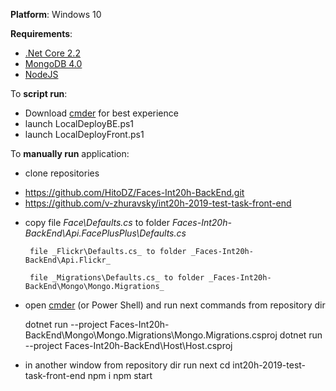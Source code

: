 __Platform__: Windows 10

__Requirements__: 
 * [.Net Core 2.2](https://dotnet.microsoft.com/download/dotnet-core/2.2)
 * [MongoDB 4.0](https://docs.mongodb.com/manual/tutorial/install-mongodb-on-windows/)
 * [NodeJS](https://nodejs.org/uk/download/)

To __script run__:
* Download [cmder](http://cmder.net/) for best experience 
* launch LocalDeployBE.ps1 
* launch LocalDeployFront.ps1

To __manually run__ application: 
 * clone repositories 
  - https://github.com/HitoDZ/Faces-Int20h-BackEnd.git
  - https://github.com/v-zhuravsky/int20h-2019-test-task-front-end

 * copy file _Face\Defaults.cs_ to folder _Faces-Int20h-BackEnd\Api.FacePlusPlus\Defaults.cs_
 
        file _Flickr\Defaults.cs_ to folder _Faces-Int20h-BackEnd\Api.Flickr_
 
        file _Migrations\Defaults.cs_ to folder _Faces-Int20h-BackEnd\Mongo\Mongo.Migrations_
 * open [cmder](http://cmder.net/) (or Power Shell) and run next commands from repository dir

    dotnet run --project Faces-Int20h-BackEnd\Mongo\Mongo.Migrations\Mongo.Migrations.csproj
    dotnet run --project Faces-Int20h-BackEnd\Host\Host.csproj
 * in another window from repository dir run next
cd int20h-2019-test-task-front-end
npm i
npm start

